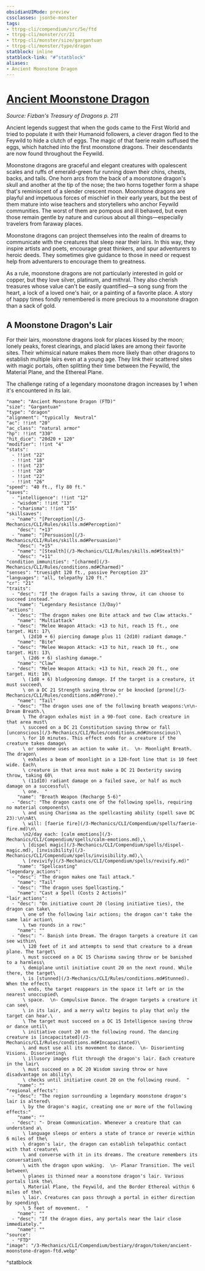 ```yaml
---
obsidianUIMode: preview
cssclasses: json5e-monster
tags:
- ttrpg-cli/compendium/src/5e/ftd
- ttrpg-cli/monster/cr/21
- ttrpg-cli/monster/size/gargantuan
- ttrpg-cli/monster/type/dragon
statblock: inline
statblock-link: "#^statblock"
aliases:
- Ancient Moonstone Dragon
---
```

# [Ancient Moonstone Dragon](3-Mechanics\CLI\Compendium\bestiary\dragon/ancient-moonstone-dragon-ftd.md)
*Source: Fizban's Treasury of Dragons p. 211*  

Ancient legends suggest that when the gods came to the First World and tried to populate it with their Humanoid followers, a clever dragon fled to the Feywild to hide a clutch of eggs. The magic of that faerie realm suffused the eggs, which hatched into the first moonstone dragons. Their descendants are now found throughout the Feywild.

Moonstone dragons are graceful and elegant creatures with opalescent scales and ruffs of emerald-green fur running down their chins, chests, backs, and tails. One horn arcs from the back of a moonstone dragon's skull and another at the tip of the nose; the two horns together form a shape that's reminiscent of a slender crescent moon. Moonstone dragons are playful and impetuous forces of mischief in their early years, but the best of them mature into wise teachers and storytellers who anchor Feywild communities. The worst of them are pompous and ill behaved, but even those remain gentle by nature and curious about all things—especially travelers from faraway places.

Moonstone dragons can project themselves into the realm of dreams to communicate with the creatures that sleep near their lairs. In this way, they inspire artists and poets, encourage great thinkers, and spur adventurers to heroic deeds. They sometimes give guidance to those in need or request help from adventurers to encourage them to greatness.

As a rule, moonstone dragons are not particularly interested in gold or copper, but they love silver, platinum, and mithral. They also cherish treasures whose value can't be easily quantified—a song sung from the heart, a lock of a loved one's hair, or a painting of a favorite place. A story of happy times fondly remembered is more precious to a moonstone dragon than a sack of gold.

## A Moonstone Dragon's Lair

For their lairs, moonstone dragons look for places kissed by the moon; lonely peaks, forest clearings, and placid lakes are among their favorite sites. Their whimsical nature makes them more likely than other dragons to establish multiple lairs even at a young age. They link their scattered sites with magic portals, often splitting their time between the Feywild, the Material Plane, and the Ethereal Plane.

The challenge rating of a legendary moonstone dragon increases by 1 when it's encountered in its lair.

```statblock
"name": "Ancient Moonstone Dragon (FTD)"
"size": "Gargantuan"
"type": "dragon"
"alignment": "typically  Neutral"
"ac": !!int "20"
"ac_class": "natural armor"
"hp": !!int "330"
"hit_dice": "20d20 + 120"
"modifier": !!int "4"
"stats":
  - !!int "22"
  - !!int "18"
  - !!int "23"
  - !!int "20"
  - !!int "22"
  - !!int "26"
"speed": "40 ft., fly 80 ft."
"saves":
  - "intelligence": !!int "12"
  - "wisdom": !!int "13"
  - "charisma": !!int "15"
"skillsaves":
  - "name": "[Perception](/3-Mechanics/CLI/Rules/skills.md#Perception)"
    "desc": "+13"
  - "name": "[Persuasion](/3-Mechanics/CLI/Rules/skills.md#Persuasion)"
    "desc": "+15"
  - "name": "[Stealth](/3-Mechanics/CLI/Rules/skills.md#Stealth)"
    "desc": "+11"
"condition_immunities": "[charmed](/3-Mechanics/CLI/Rules/conditions.md#Charmed)"
"senses": "truesight 120 ft., passive Perception 23"
"languages": "all, telepathy 120 ft."
"cr": "21"
"traits":
  - "desc": "If the dragon fails a saving throw, it can choose to succeed instead."
    "name": "Legendary Resistance (3/Day)"
"actions":
  - "desc": "The dragon makes one Bite attack and two Claw attacks."
    "name": "Multiattack"
  - "desc": "Melee Weapon Attack: +13 to hit, reach 15 ft., one target. Hit: 17\
      \ (2d10 + 6) piercing damage plus 11 (2d10) radiant damage."
    "name": "Bite"
  - "desc": "Melee Weapon Attack: +13 to hit, reach 10 ft., one target. Hit: 13\
      \ (2d6 + 6) slashing damage."
    "name": "Claw"
  - "desc": "Melee Weapon Attack: +13 to hit, reach 20 ft., one target. Hit: 10\
      \ (1d8 + 6) bludgeoning damage. If the target is a creature, it must succeed\
      \ on a DC 21 Strength saving throw or be knocked [prone](/3-Mechanics/CLI/Rules/conditions.md#Prone)."
    "name": "Tail"
  - "desc": "The dragon uses one of the following breath weapons:\n\n- Dream Breath.\
      \ The dragon exhales mist in a 90-foot cone. Each creature in that area must\
      \ succeed on a DC 21 Constitution saving throw or fall [unconscious](/3-Mechanics/CLI/Rules/conditions.md#Unconscious)\
      \ for 10 minutes. This effect ends for a creature if the creature takes damage\
      \ or someone uses an action to wake it.  \n- Moonlight Breath. The dragon\
      \ exhales a beam of moonlight in a 120-foot line that is 10 feet wide. Each\
      \ creature in that area must make a DC 21 Dexterity saving throw, taking 60\
      \ (11d10) radiant damage on a failed save, or half as much damage on a successful\
      \ one.  "
    "name": "Breath Weapon (Recharge 5-6)"
  - "desc": "The dragon casts one of the following spells, requiring no material components\
      \ and using Charisma as the spellcasting ability (spell save DC 23):\n\nAt\
      \ will: [faerie fire](/3-Mechanics/CLI/Compendium/spells/faerie-fire.md)\n\
      \n2/day each: [calm emotions](/3-Mechanics/CLI/Compendium/spells/calm-emotions.md),\
      \ [dispel magic](/3-Mechanics/CLI/Compendium/spells/dispel-magic.md), [invisibility](/3-Mechanics/CLI/Compendium/spells/invisibility.md),\
      \ [revivify](/3-Mechanics/CLI/Compendium/spells/revivify.md)"
    "name": "Spellcasting"
"legendary_actions":
  - "desc": "The dragon makes one Tail attack."
    "name": "Tail"
  - "desc": "The dragon uses Spellcasting."
    "name": "Cast a Spell (Costs 2 Actions)"
"lair_actions":
  - "desc": "On initiative count 20 (losing initiative ties), the dragon can take\
      \ one of the following lair actions; the dragon can't take the same lair action\
      \ two rounds in a row:"
    "name": ""
  - "desc": "- Banish into Dream. The dragon targets a creature it can see within\
      \ 120 feet of it and attempts to send that creature to a dream plane. The target\
      \ must succeed on a DC 15 Charisma saving throw or be banished to a harmless\
      \ demiplane until initiative count 20 on the next round. While there, the target\
      \ is [stunned](/3-Mechanics/CLI/Rules/conditions.md#Stunned). When the effect\
      \ ends, the target reappears in the space it left or in the nearest unoccupied\
      \ space.  \n- Compulsive Dance. The dragon targets a creature it can see\
      \ in its lair, and a merry waltz begins to play that only the target can hear.\
      \ The target must succeed on a DC 15 Intelligence saving throw or dance until\
      \ initiative count 20 on the following round. The dancing creature is [incapacitated](/3-Mechanics/CLI/Rules/conditions.md#Incapacitated)\
      \ and must use all its movement to dance.  \n- Disorienting Visions. Disorienting\
      \ illusory images flit through the dragon's lair. Each creature in the lair\
      \ must succeed on a DC 20 Wisdom saving throw or have disadvantage on ability\
      \ checks until initiative count 20 on the following round.  "
    "name": ""
"regional_effects":
  - "desc": "The region surrounding a legendary moonstone dragon's lair is altered\
      \ by the dragon's magic, creating one or more of the following effects:"
    "name": ""
  - "desc": "- Dream Communication. Whenever a creature that can understand a\
      \ language sleeps or enters a state of trance or reverie within 6 miles of the\
      \ dragon's lair, the dragon can establish telepathic contact with that creature\
      \ and converse with it in its dreams. The creature remembers its conversation\
      \ with the dragon upon waking.  \n- Planar Transition. The veil between\
      \ planes is thinned near a moonstone dragon's lair. Various portals link the\
      \ Material Plane, the Feywild, and the Border Ethereal within 6 miles of the\
      \ lair. Creatures can pass through a portal in either direction by spending\
      \ 5 feet of movement.  "
    "name": ""
  - "desc": "If the dragon dies, any portals near the lair close immediately."
    "name": ""
"source":
  - "FTD"
"image": "/3-Mechanics/CLI/Compendium/bestiary/dragon/token/ancient-moonstone-dragon-ftd.webp"
```
^statblock